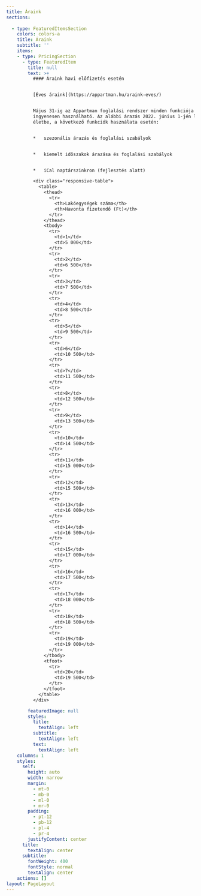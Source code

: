 ```yaml
---
title: Áraink
sections:
  
  - type: FeaturedItemsSection
    colors: colors-a
    title: Áraink
    subtitle: ''
    items:
    - type: PricingSection
      - type: FeaturedItem
        title: null
        text: >+
          #### Áraink havi előfizetés esetén


          [Éves áraink](https://appartman.hu/araink-eves/)


          Május 31-ig az Appartman foglalási rendszer minden funkciója
          ingyenesen használható. Az alábbi árazás 2022. június 1-jén lép
          életbe, a következő funkciók használata esetén:


          *   szezonális árazás és foglalási szabályok


          *   kiemelt időszakok árazása és foglalási szabályok


          *   iCal naptárszinkron (fejlesztés alatt)

          <div class="responsive-table">
            <table>
              <thead>
                <tr>
                  <th>Lakóegységek száma</th>
                  <th>Havonta fizetendő (Ft)</th>
                </tr>
              </thead>
              <tbody>
                <tr>
                  <td>1</td>
                  <td>5 000</td>
                </tr>
                <tr>
                  <td>2</td>
                  <td>6 500</td>
                </tr>
                <tr>
                  <td>3</td>
                  <td>7 500</td>
                </tr>
                <tr>
                  <td>4</td>
                  <td>8 500</td>
                </tr>
                <tr>
                  <td>5</td>
                  <td>9 500</td>
                </tr>
                <tr>
                  <td>6</td>
                  <td>10 500</td>
                </tr>
                <tr>
                  <td>7</td>
                  <td>11 500</td>
                </tr>
                <tr>
                  <td>8</td>
                  <td>12 500</td>
                </tr>
                <tr>
                  <td>9</td>
                  <td>13 500</td>
                </tr>
                <tr>
                  <td>10</td>
                  <td>14 500</td>
                </tr>
                <tr>
                  <td>11</td>
                  <td>15 000</td>
                </tr>
                <tr>
                  <td>12</td>
                  <td>15 500</td>
                </tr>
                <tr>
                  <td>13</td>
                  <td>16 000</td>
                </tr>
                <tr>
                  <td>14</td>
                  <td>16 500</td>
                </tr>
                <tr>
                  <td>15</td>
                  <td>17 000</td>
                </tr>
                <tr>
                  <td>16</td>
                  <td>17 500</td>
                </tr>
                <tr>
                  <td>17</td>
                  <td>18 000</td>
                </tr>
                <tr>
                  <td>18</td>
                  <td>18 500</td>
                </tr>
                <tr>
                  <td>19</td>
                  <td>19 000</td>
                </tr>
              </tbody>
              <tfoot>
                <tr>
                  <td>20</td>
                  <td>19 500</td>
                </tr>
              </tfoot>
            </table>
          </div>

        featuredImage: null
        styles:
          title:
            textAlign: left
          subtitle:
            textAlign: left
          text:
            textAlign: left
    columns: 1
    styles:
      self:
        height: auto
        width: narrow
        margin:
          - mt-0
          - mb-0
          - ml-0
          - mr-0
        padding:
          - pt-12
          - pb-12
          - pl-4
          - pr-4
        justifyContent: center
      title:
        textAlign: center
      subtitle:
        fontWeight: 400
        fontStyle: normal
        textAlign: center
    actions: []
layout: PageLayout
---
```

